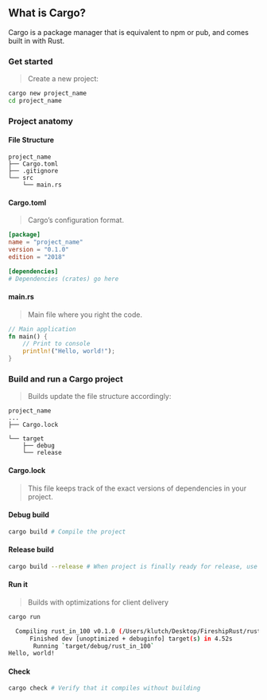 ## What is Cargo?

Cargo is a package manager that is equivalent to npm or pub, and comes built in with Rust.

### Get started
> Create a new project:

```sh
cargo new project_name 
cd project_name
```

### Project anatomy

#### File Structure

```
project_name
├── Cargo.toml
├── .gitignore
└── src
    └── main.rs
```

#### Cargo.toml

> Cargo’s configuration format.

```toml
[package]
name = "project_name"
version = "0.1.0"
edition = "2018"

[dependencies]
# Dependencies (crates) go here
```

#### main.rs

> Main file where you right the code.

```rust
// Main application
fn main() {
    // Print to console
    println!("Hello, world!");
}
```

### Build and run a Cargo project

> Builds update the file structure accordingly:

```
project_name
...
├── Cargo.lock

└── target
    ├── debug
    └── release
```
#### Cargo.lock
> This file keeps track of the exact versions of dependencies in your project.

#### Debug build

```sh
cargo build # Compile the project
```

#### Release build

```sh
cargo build --release # When project is finally ready for release, use  to compile it with optimizations
```

#### Run it

> Builds with optimizations for client delivery

```sh
cargo run

  Compiling rust_in_100 v0.1.0 (/Users/klutch/Desktop/FireshipRust/rust_in_100)
      Finished dev [unoptimized + debuginfo] target(s) in 4.52s
       Running `target/debug/rust_in_100`
Hello, world!
```

#### Check

```sh
cargo check # Verify that it compiles without building
```
